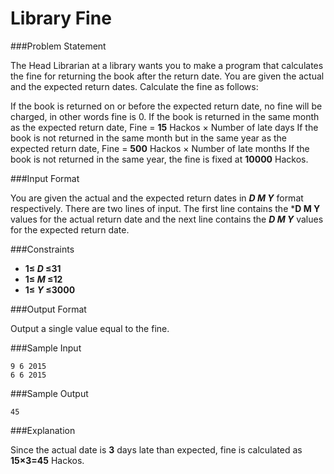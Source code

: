 Library Fine
=============

###Problem Statement

The Head Librarian at a library wants you to make a program that calculates the fine for returning the book after the return date. You are given the actual and the expected return dates. Calculate the fine as follows:

If the book is returned on or before the expected return date, no fine will be charged, in other words fine is 0.
If the book is returned in the same month as the expected return date, Fine = **15** Hackos × Number of late days
If the book is not returned in the same month but in the same year as the expected return date, Fine = **500** Hackos × Number of late months
If the book is not returned in the same year, the fine is fixed at **10000** Hackos.

###Input Format

You are given the actual and the expected return dates in ***D M Y*** format respectively. There are two lines of input. The first line contains the ***D M Y** values for the actual return date and the next line contains the ***D M Y*** values for the expected return date.

###Constraints 

* **1≤ *D* ≤31**
* **1≤ *M* ≤12** 
* **1≤ *Y* ≤3000**

###Output Format

Output a single value equal to the fine.

###Sample Input
```
9 6 2015
6 6 2015
```
###Sample Output
```
45
```
###Explanation

Since the actual date is **3** days late than expected, fine is calculated as **15×3=45** Hackos.

